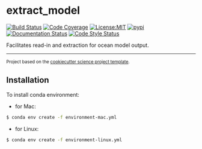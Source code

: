 extract_model
==============================
[![Build Status](https://img.shields.io/github/workflow/status/axiom-data-science/extract_model/Tests?logo=github&style=for-the-badge)](https://github.com/axiom-data-science/extract_model/actions)
[![Code Coverage](https://img.shields.io/codecov/c/github/axiom-data-science/extract_model.svg?style=for-the-badge)](https://codecov.io/gh/axiom-data-science/extract_model)
[![License:MIT](https://img.shields.io/badge/License-MIT-green.svg?style=for-the-badge)](https://opensource.org/licenses/MIT)
[![pypi](https://img.shields.io/pypi/v/extract_model.svg?style=for-the-badge)](https://pypi.org/project/extract_model)
[![Documentation Status](https://img.shields.io/readthedocs/extract_model/latest.svg?style=for-the-badge)](https://extract_model.readthedocs.io/en/latest/?badge=latest)
[![Code Style Status](https://img.shields.io/github/workflow/status/axiom-data-science/extract_model/linting%20with%20pre-commit?label=Code%20Style&style=for-the-badge)](https://github.com/axiom-data-science/extract_model/actions)


Facilitates read-in and extraction for ocean model output.

--------

<p><small>Project based on the <a target="_blank" href="https://github.com/jbusecke/cookiecutter-science-project">cookiecutter science project template</a>.</small></p>

## Installation

To install conda environment:
* for Mac:
``` bash
$ conda env create -f environment-mac.yml
```
* for Linux:
``` bash
$ conda env create -f environment-linux.yml
```
